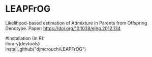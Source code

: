 # LEAPFrOG  
Likelihood-based estimation of Admixture in Parents from Offspring Genotype. Paper: https://doi.org/10.1038/ejhg.2012.134  
  
#Installation (In R):  
library(devtools)  
install_github("djmcrouch/LEAPFrOG")
